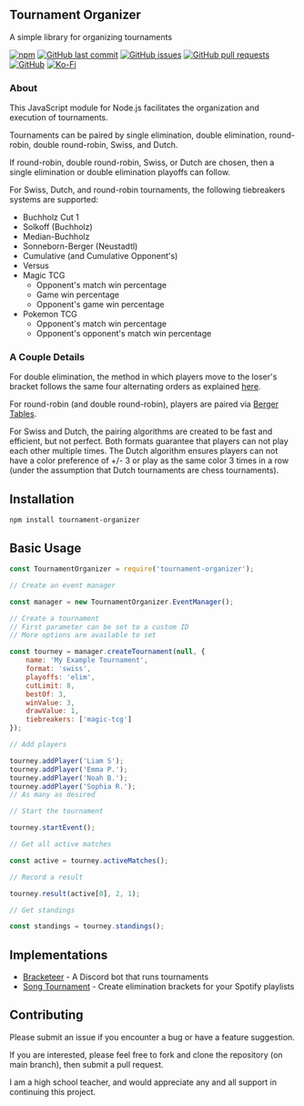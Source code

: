 ## Tournament Organizer
A simple library for organizing tournaments

[![npm](https://img.shields.io/npm/v/tournament-organizer?style=flat-square)](https://npmjs.org/package/tournament-organizer) [![GitHub last commit](https://img.shields.io/github/last-commit/slashinfty/tournament-organizer?style=flat-square)](https://github.com/slashinfty/tournament-organizer/commits/main) [![GitHub issues](https://img.shields.io/github/issues-raw/slashinfty/tournament-organizer?style=flat-square)](https://github.com/slashinfty/tournament-organizer/issues) [![GitHub pull requests](https://img.shields.io/github/issues-pr-raw/slashinfty/tournament-organizer?style=flat-square)](https://github.com/slashinfty/tournament-organizer/pulls) [![GitHub](https://img.shields.io/github/license/slashinfty/tournament-organizer?style=flat-square)](https://github.com/slashinfty/tournament-organizer/blob/main/LICENSE) [![Ko-Fi](https://img.shields.io/badge/Ko--Fi-Buy%20Me%20a%20Coffee-a87b00)](https://ko-fi.com/mattbraddock)

### About
This JavaScript module for Node.js facilitates the organization and execution of tournaments.

Tournaments can be paired by single elimination, double elimination, round-robin, double round-robin, Swiss, and Dutch.

If round-robin, double round-robin, Swiss, or Dutch are chosen, then a single elimination or double elimination playoffs can follow.

For Swiss, Dutch, and round-robin tournaments, the following tiebreakers systems are supported:
* Buchholz Cut 1
* Solkoff (Buchholz)
* Median-Buchholz
* Sonneborn-Berger (Neustadtl)
* Cumulative (and Cumulative Opponent's)
* Versus
* Magic TCG
    * Opponent's match win percentage
    * Game win percentage
    * Opponent's game win percentage
* Pokemon TCG
    * Opponent's match win percentage
    * Opponent's opponent's match win percentage

### A Couple Details
For double elimination, the method in which players move to the loser's bracket follows the same four alternating orders as explained [here](https://blog.smash.gg/changes-in-the-world-of-brackets-695ecb777a4c).

For round-robin (and double round-robin), players are paired via [Berger Tables](https://en.wikipedia.org/wiki/Round-robin_tournament#Berger_tables).

For Swiss and Dutch, the pairing algorithms are created to be fast and efficient, but not perfect. Both formats guarantee that players can not play each other multiple times. The Dutch algorithm ensures players can not have a color preference of +/- 3 or play as the same color 3 times in a row (under the assumption that Dutch tournaments are chess tournaments).

## Installation
```shell
npm install tournament-organizer
```

## Basic Usage
```js
const TournamentOrganizer = require('tournament-organizer');

// Create an event manager

const manager = new TournamentOrganizer.EventManager();

// Create a tournament
// First parameter can be set to a custom ID
// More options are available to set

const tourney = manager.createTournament(null, {
    name: 'My Example Tournament',
    format: 'swiss',
    playoffs: 'elim',
    cutLimit: 8,
    bestOf: 3,
    winValue: 3,
    drawValue: 1,
    tiebreakers: ['magic-tcg']
});

// Add players

tourney.addPlayer('Liam S');
tourney.addPlayer('Emma P.');
tourney.addPlayer('Noah B.');
tourney.addPlayer('Sophia R.');
// As many as desired

// Start the tournament

tourney.startEvent();

// Get all active matches

const active = tourney.activeMatches();

// Record a result

tourney.result(active[0], 2, 1);

// Get standings

const standings = tourney.standings();
```

## Implementations
* [Bracketeer](https://slashinfty.github.io/bracketeer) - A Discord bot that runs tournaments
* [Song Tournament](https://songtournament.netlify.app/) - Create elimination brackets for your Spotify playlists

## Contributing
Please submit an issue if you encounter a bug or have a feature suggestion.

If you are interested, please feel free to fork and clone the repository (on main branch), then submit a pull request.

I am a high school teacher, and would appreciate any and all support in continuing this project.
